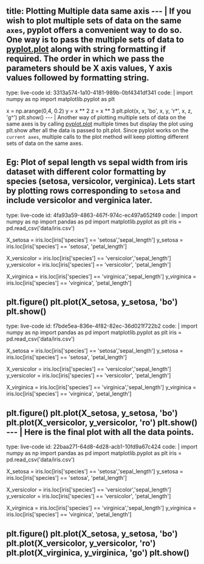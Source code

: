 title: Plotting Multiple data same axis
--- |
  If you wish to plot multiple sets of data on the same `axes`, pyplot offers a convenient way to do so. One way is to pass the multiple sets of data to [pyplot.plot](https://matplotlib.org/api/_as_gen/matplotlib.pyplot.plot.html) along with string formatting if required. The order in which we pass the parameters should be X axis values, Y axis values followed by formatting string.
---
type: live-code
id: 3313a574-1a10-4181-989b-0bf4341df341
code: |
  import numpy as np
  import matplotlib.pyplot as plt

  x = np.arange(0,4, 0.2)
  y = x ** 2
  z = x ** 3
  plt.plot(x, x, 'bo', x, y, 'r*', x, z, 'g^')
  plt.show()
--- |
  Another way of plotting multiple sets of data on the same axes is by calling [pyplot.plot](https://matplotlib.org/api/_as_gen/matplotlib.pyplot.plot.html) multiple times but display the plot using plt.show after all the data is passed to plt.plot. Since pyplot works on the `current axes`, multiple calls to the plot method will keep plotting different sets of data on the same axes.

  Eg: Plot of sepal length vs sepal width from iris dataset with different color formatting by species (setosa, versicolor, verginica). Lets start by plotting rows corresponding to `setosa` and include versicolor and verginica later.
---
type: live-code
id: 4fa93a59-4863-467f-974c-ec497a652f49
code: |
  import numpy as np
  import pandas as pd
  import matplotlib.pyplot as plt
  iris = pd.read_csv('data/iris.csv')

  X_setosa = iris.loc[iris['species'] == 'setosa','sepal_length']
  y_setosa = iris.loc[iris['species'] == 'setosa', 'petal_length']

  X_versicolor = iris.loc[iris['species'] == 'versicolor','sepal_length']
  y_versicolor = iris.loc[iris['species'] == 'versicolor', 'petal_length']

  X_virginica = iris.loc[iris['species'] == 'virginica','sepal_length']
  y_virginica = iris.loc[iris['species'] == 'virginica', 'petal_length']

  plt.figure()
  plt.plot(X_setosa, y_setosa, 'bo')
  plt.show()
---
type: live-code
id: f7bde5ea-836e-4f82-82ec-36d021f722b2
code: |
  import numpy as np
  import pandas as pd
  import matplotlib.pyplot as plt
  iris = pd.read_csv('data/iris.csv')

  X_setosa = iris.loc[iris['species'] == 'setosa','sepal_length']
  y_setosa = iris.loc[iris['species'] == 'setosa', 'petal_length']

  X_versicolor = iris.loc[iris['species'] == 'versicolor','sepal_length']
  y_versicolor = iris.loc[iris['species'] == 'versicolor', 'petal_length']

  X_virginica = iris.loc[iris['species'] == 'virginica','sepal_length']
  y_virginica = iris.loc[iris['species'] == 'virginica', 'petal_length']

  plt.figure()
  plt.plot(X_setosa, y_setosa, 'bo')
  plt.plot(X_versicolor, y_versicolor, 'ro')
  plt.show()
--- |
  Here is the final plot with all the data points.
---
type: live-code
id: 22baa271-64d8-4d28-acb1-10fd9a67c424
code: |
  import numpy as np
  import pandas as pd
  import matplotlib.pyplot as plt
  iris = pd.read_csv('data/iris.csv')

  X_setosa = iris.loc[iris['species'] == 'setosa','sepal_length']
  y_setosa = iris.loc[iris['species'] == 'setosa', 'petal_length']

  X_versicolor = iris.loc[iris['species'] == 'versicolor','sepal_length']
  y_versicolor = iris.loc[iris['species'] == 'versicolor', 'petal_length']

  X_virginica = iris.loc[iris['species'] == 'virginica','sepal_length']
  y_virginica = iris.loc[iris['species'] == 'virginica', 'petal_length']

  plt.figure()
  plt.plot(X_setosa, y_setosa, 'bo')
  plt.plot(X_versicolor, y_versicolor, 'ro')
  plt.plot(X_virginica, y_virginica, 'go')
  plt.show()
---
